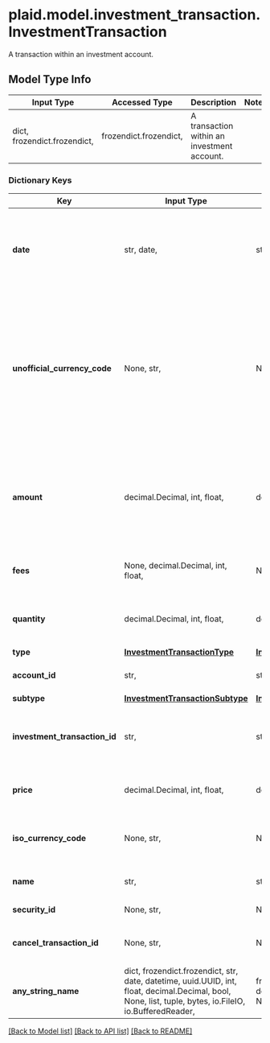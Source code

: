 # plaid.model.investment_transaction.InvestmentTransaction

A transaction within an investment account.

## Model Type Info
Input Type | Accessed Type | Description | Notes
------------ | ------------- | ------------- | -------------
dict, frozendict.frozendict,  | frozendict.frozendict,  | A transaction within an investment account. | 

### Dictionary Keys
Key | Input Type | Accessed Type | Description | Notes
------------ | ------------- | ------------- | ------------- | -------------
**date** | str, date,  | str,  | The [ISO 8601](https://wikipedia.org/wiki/ISO_8601) posting date for the transaction. | value must conform to RFC-3339 full-date YYYY-MM-DD
**unofficial_currency_code** | None, str,  | NoneClass, str,  | The unofficial currency code associated with the holding. Always &#x60;null&#x60; if &#x60;iso_currency_code&#x60; is non-&#x60;null&#x60;. Unofficial currency codes are used for currencies that do not have official ISO currency codes, such as cryptocurrencies and the currencies of certain countries.  See the [currency code schema](https://plaid.com/docs/api/accounts#currency-code-schema) for a full listing of supported &#x60;iso_currency_code&#x60;s. | 
**amount** | decimal.Decimal, int, float,  | decimal.Decimal,  | The complete value of the transaction. Positive values when cash is debited, e.g. purchases of stock; negative values when cash is credited, e.g. sales of stock. Treatment remains the same for cash-only movements unassociated with securities. | value must be a 64 bit float
**fees** | None, decimal.Decimal, int, float,  | NoneClass, decimal.Decimal,  | The combined value of all fees applied to this transaction | value must be a 64 bit float
**quantity** | decimal.Decimal, int, float,  | decimal.Decimal,  | The number of units of the security involved in this transaction. Positive for buy transactions; negative for sell transactions. | value must be a 64 bit float
**type** | [**InvestmentTransactionType**](InvestmentTransactionType.md) | [**InvestmentTransactionType**](InvestmentTransactionType.md) |  | 
**account_id** | str,  | str,  | The &#x60;account_id&#x60; of the account against which this transaction posted. | 
**subtype** | [**InvestmentTransactionSubtype**](InvestmentTransactionSubtype.md) | [**InvestmentTransactionSubtype**](InvestmentTransactionSubtype.md) |  | 
**investment_transaction_id** | str,  | str,  | The ID of the Investment transaction, unique across all Plaid transactions. Like all Plaid identifiers, the &#x60;investment_transaction_id&#x60; is case sensitive. | 
**price** | decimal.Decimal, int, float,  | decimal.Decimal,  | The price of the security at which this transaction occurred. | value must be a 64 bit float
**iso_currency_code** | None, str,  | NoneClass, str,  | The ISO-4217 currency code of the transaction. Always &#x60;null&#x60; if &#x60;unofficial_currency_code&#x60; is non-&#x60;null&#x60;. | 
**name** | str,  | str,  | The institution’s description of the transaction. | 
**security_id** | None, str,  | NoneClass, str,  | The &#x60;security_id&#x60; to which this transaction is related. | 
**cancel_transaction_id** | None, str,  | NoneClass, str,  | A legacy field formerly used internally by Plaid to identify certain canceled transactions. | [optional] 
**any_string_name** | dict, frozendict.frozendict, str, date, datetime, uuid.UUID, int, float, decimal.Decimal, bool, None, list, tuple, bytes, io.FileIO, io.BufferedReader,  | frozendict.frozendict, str, decimal.Decimal, BoolClass, NoneClass, tuple, bytes, FileIO | any string name can be used but the value must be the correct type | [optional]

[[Back to Model list]](../../README.md#documentation-for-models) [[Back to API list]](../../README.md#documentation-for-api-endpoints) [[Back to README]](../../README.md)

